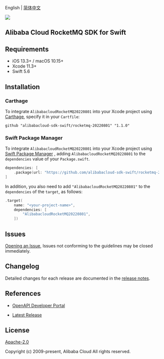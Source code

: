 English | [简体中文](README-CN.md)

![](https://aliyunsdk-pages.alicdn.com/icons/AlibabaCloud.svg)

## Alibaba Cloud RocketMQ SDK for Swift

## Requirements

- iOS 13.3+ / macOS 10.15+
- Xcode 11.3+
- Swift 5.6

## Installation

### Carthage

To integrate `AlibabacloudRocketMQ20220801` into your Xcode project using [Carthage](https://github.com/Carthage/Carthage), specify it in your `Cartfile`:

```ogdl
github "alibabacloud-sdk-swift/rocketmq-20220801" "1.1.0"
```

### Swift Package Manager

To integrate `AlibabacloudRocketMQ20220801` into your Xcode project using [Swift Package Manager](https://swift.org/package-manager/) , adding `AlibabacloudRocketMQ20220801` to the `dependencies` value of your `Package.swift`.

```swift
dependencies: [
    .package(url: "https://github.com/alibabacloud-sdk-swift/rocketmq-20220801.git", from: "1.1.0")
]
```

In addition, you also need to add `"AlibabacloudRocketMQ20220801"` to the `dependencies` of the `target`, as follows:

```swift
.target(
    name: "<your-project-name>",
    dependencies: [
        "AlibabacloudRocketMQ20220801",
    ])
```

## Issues

[Opening an Issue](https://github.com/alibabacloud-sdk-swift/rocketmq-20220801/issues/new), Issues not conforming to the guidelines may be closed immediately.

## Changelog

Detailed changes for each release are documented in the [release notes](./ChangeLog.txt).

## References

* [OpenAPI Developer Portal](https://next.api.alibabacloud.com/home)
- [Latest Release](https://github.com/alibabacloud-sdk-swift/rocketmq-20220801)

## License

[Apache-2.0](http://www.apache.org/licenses/LICENSE-2.0)

Copyright (c) 2009-present, Alibaba Cloud All rights reserved.
